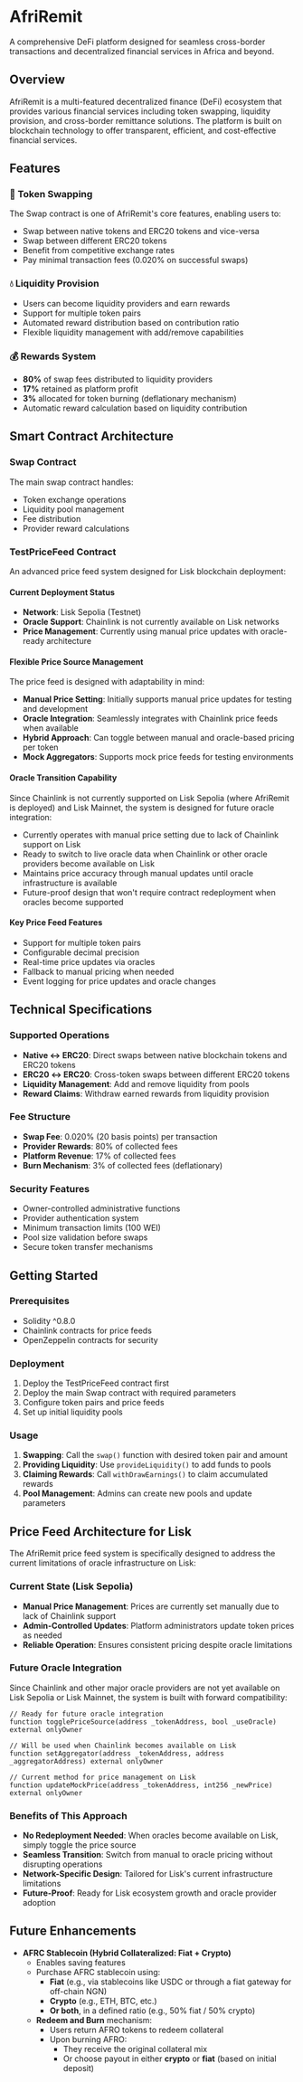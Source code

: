 # AfriRemit

A comprehensive DeFi platform designed for seamless cross-border transactions and decentralized financial services in Africa and beyond.

## Overview

AfriRemit is a multi-featured decentralized finance (DeFi) ecosystem that provides various financial services including token swapping, liquidity provision, and cross-border remittance solutions. The platform is built on blockchain technology to offer transparent, efficient, and cost-effective financial services.

## Features

### 🔄 Token Swapping
The Swap contract is one of AfriRemit's core features, enabling users to:
- Swap between native tokens and ERC20 tokens and vice-versa
- Swap between different ERC20 tokens
- Benefit from competitive exchange rates
- Pay minimal transaction fees (0.020% on successful swaps)

### 💧 Liquidity Provision
- Users can become liquidity providers and earn rewards
- Support for multiple token pairs
- Automated reward distribution based on contribution ratio
- Flexible liquidity management with add/remove capabilities

### 💰 Rewards System
- **80%** of swap fees distributed to liquidity providers
- **17%** retained as platform profit
- **3%** allocated for token burning (deflationary mechanism)
- Automatic reward calculation based on liquidity contribution

## Smart Contract Architecture

### Swap Contract
The main swap contract handles:
- Token exchange operations
- Liquidity pool management
- Fee distribution
- Provider reward calculations

### TestPriceFeed Contract
An advanced price feed system designed for Lisk blockchain deployment:

#### Current Deployment Status
- **Network**: Lisk Sepolia (Testnet)
- **Oracle Support**: Chainlink is not currently available on Lisk networks
- **Price Management**: Currently using manual price updates with oracle-ready architecture

#### Flexible Price Source Management
The price feed is designed with adaptability in mind:
- **Manual Price Setting**: Initially supports manual price updates for testing and development
- **Oracle Integration**: Seamlessly integrates with Chainlink price feeds when available
- **Hybrid Approach**: Can toggle between manual and oracle-based pricing per token
- **Mock Aggregators**: Supports mock price feeds for testing environments

#### Oracle Transition Capability
Since Chainlink is not currently supported on Lisk Sepolia (where AfriRemit is deployed) and Lisk Mainnet, the system is designed for future oracle integration:
- Currently operates with manual price setting due to lack of Chainlink support on Lisk
- Ready to switch to live oracle data when Chainlink or other oracle providers become available on Lisk
- Maintains price accuracy through manual updates until oracle infrastructure is available
- Future-proof design that won't require contract redeployment when oracles become supported

#### Key Price Feed Features
- Support for multiple token pairs
- Configurable decimal precision
- Real-time price updates via oracles
- Fallback to manual pricing when needed
- Event logging for price updates and oracle changes

## Technical Specifications

### Supported Operations
- **Native ↔ ERC20**: Direct swaps between native blockchain tokens and ERC20 tokens
- **ERC20 ↔ ERC20**: Cross-token swaps between different ERC20 tokens
- **Liquidity Management**: Add and remove liquidity from pools
- **Reward Claims**: Withdraw earned rewards from liquidity provision

### Fee Structure
- **Swap Fee**: 0.020% (20 basis points) per transaction
- **Provider Rewards**: 80% of collected fees
- **Platform Revenue**: 17% of collected fees
- **Burn Mechanism**: 3% of collected fees (deflationary)

### Security Features
- Owner-controlled administrative functions
- Provider authentication system
- Minimum transaction limits (100 WEI)
- Pool size validation before swaps
- Secure token transfer mechanisms

## Getting Started

### Prerequisites
- Solidity ^0.8.0
- Chainlink contracts for price feeds
- OpenZeppelin contracts for security

### Deployment
1. Deploy the TestPriceFeed contract first
2. Deploy the main Swap contract with required parameters
3. Configure token pairs and price feeds
4. Set up initial liquidity pools

### Usage
1. **Swapping**: Call the `swap()` function with desired token pair and amount
2. **Providing Liquidity**: Use `provideLiquidity()` to add funds to pools
3. **Claiming Rewards**: Call `withDrawEarnings()` to claim accumulated rewards
4. **Pool Management**: Admins can create new pools and update parameters

## Price Feed Architecture for Lisk

The AfriRemit price feed system is specifically designed to address the current limitations of oracle infrastructure on Lisk:

### Current State (Lisk Sepolia)
- **Manual Price Management**: Prices are currently set manually due to lack of Chainlink support
- **Admin-Controlled Updates**: Platform administrators update token prices as needed
- **Reliable Operation**: Ensures consistent pricing despite oracle limitations

### Future Oracle Integration
Since Chainlink and other major oracle providers are not yet available on Lisk Sepolia or Lisk Mainnet, the system is built with forward compatibility:

```solidity
// Ready for future oracle integration
function togglePriceSource(address _tokenAddress, bool _useOracle) external onlyOwner

// Will be used when Chainlink becomes available on Lisk
function setAggregator(address _tokenAddress, address _aggregatorAddress) external onlyOwner

// Current method for price management on Lisk
function updateMockPrice(address _tokenAddress, int256 _newPrice) external onlyOwner
```

### Benefits of This Approach
- **No Redeployment Needed**: When oracles become available on Lisk, simply toggle the price source
- **Seamless Transition**: Switch from manual to oracle pricing without disrupting operations
- **Network-Specific Design**: Tailored for Lisk's current infrastructure limitations
- **Future-Proof**: Ready for Lisk ecosystem growth and oracle provider adoption

## Future Enhancements

- **AFRC Stablecoin (Hybrid Collateralized: Fiat + Crypto)**
  - Enables saving features
  - Purchase AFRC stablecoin using:
    - **Fiat** (e.g., via stablecoins like USDC or through a fiat gateway for off-chain NGN)
    - **Crypto** (e.g., ETH, BTC, etc.)
    - **Or both**, in a defined ratio (e.g., 50% fiat / 50% crypto)
  - **Redeem and Burn** mechanism:
    - Users return AFRO tokens to redeem collateral
    - Upon burning AFRO:
      - They receive the original collateral mix  
      - Or choose payout in either **crypto** or **fiat** (based on initial deposit)






